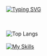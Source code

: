 [![Typing SVG](https://readme-typing-svg.demolab.com?font=Fira+Code&weight=900&size=22&pause=1000&color=8F04F7&center=true&vCenter=true&random=false&width=435&lines=Welcome+to+my+profile)](https://git.io/typing-svg)
<br>
<!-- ![ezgif com-resize](https://github.com/Berke-aras/Berke-aras/assets/71926337/11ef1d06-94b5-419f-8bba-e230c1f297be)-->
<br><br>
![Top Langs](https://github-readme-stats.vercel.app/api/top-langs/?username=berke-aras&layout=compact)
<br><br>
[![My Skills](https://skillicons.dev/icons?i=python,html,css,bootstrap,scss,js,react,django,godot,unity,linux)](https://skillicons.dev)
<br><br>
<!--![Jokes Card](https://readme-jokes.vercel.app/api)
<br><br>-->
<!--![Alt text](https://spotify-recently-played-readme.vercel.app/api?user=qi88qvroog8sjxbvopdqid9sp)-->
<br>
<!--![:Berke-aras](https://count.getloli.com/get/@:Berke-aras)
<br><br>-->

<!-- <img src='https://github.com/Berke-aras/Berke-aras/blob/main/bocchi-the-rock-kita-ikuyo.gif' width="1px" title="BTR" alt="Please refresh the page if the meme doesn't show up.">-->

